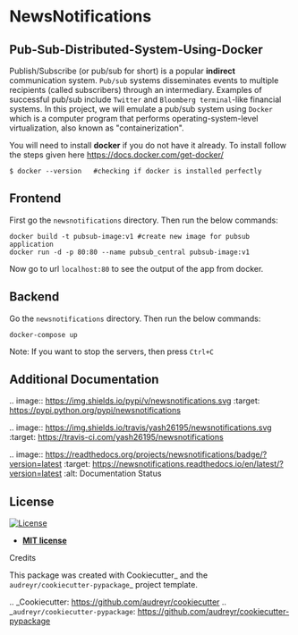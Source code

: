 # NewsNotifications


## Pub-Sub-Distributed-System-Using-Docker

Publish/Subscribe (or pub/sub for short) is a popular **indirect** communication system. `Pub/sub` systems disseminates events to multiple recipients (called subscribers) through an intermediary. Examples of successful pub/sub include `Twitter` and `Bloomberg terminal`-like financial systems. In this project, we will emulate a pub/sub system using `Docker` which is a computer program that performs operating-system-level virtualization, also known as "containerization".

You will need to install **docker** if you do not have it already. To install follow the steps given here https://docs.docker.com/get-docker/

```
$ docker --version   #checking if docker is installed perfectly
```

## Frontend

First go the `newsnotifications` directory. Then run the below commands:

```
docker build -t pubsub-image:v1 #create new image for pubsub application
docker run -d -p 80:80 --name pubsub_central pubsub-image:v1
```

Now go to url `localhost:80` to see the output of the app from docker.

## Backend 

Go the `newsnotifications` directory. Then run the below commands:

```
docker-compose up
```

Note: If you want to stop the servers, then press `Ctrl+C`


## Additional Documentation

.. image:: https://img.shields.io/pypi/v/newsnotifications.svg
        :target: https://pypi.python.org/pypi/newsnotifications

.. image:: https://img.shields.io/travis/yash26195/newsnotifications.svg
        :target: https://travis-ci.com/yash26195/newsnotifications

.. image:: https://readthedocs.org/projects/newsnotifications/badge/?version=latest
        :target: https://newsnotifications.readthedocs.io/en/latest/?version=latest
        :alt: Documentation Status


## License

[![License](http://img.shields.io/:license-mit-blue.svg?style=flat-square)](http://badges.mit-license.org)

- **[MIT license](http://opensource.org/licenses/mit-license.php)**


Credits

This package was created with Cookiecutter_ and the `audreyr/cookiecutter-pypackage`_ project template.

.. _Cookiecutter: https://github.com/audreyr/cookiecutter
.. _`audreyr/cookiecutter-pypackage`: https://github.com/audreyr/cookiecutter-pypackage
